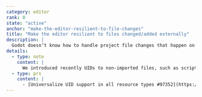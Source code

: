 ```yaml
---
category: editor
rank: 0
state: "active"
anchor: "make-the-editor-resilient-to-file-changes"
title: "Make the editor resilient to files changed/added externally"
description: |
  Godot doesn’t know how to handle project file changes that happen on non-imported files, such as scripts, when it happens outside of the editor. This can be a common occurrence for users that use an external code editor. This can lead to numerous errors and inconveniences, such as scenes refusing to load. We intend to make this a relic of the past.
details:
  - type: note
    content: |
      We introduced recently UIDs to non-imported files, such as scripts, in Godot 4.4.dev5. We need testing though to fully make sure that it solves our issues.
  - type: prs
    content: |
      - [Universalize UID support in all resource types #97352](https://github.com/godotengine/godot/pull/97352)
---
```

